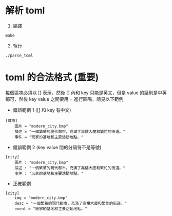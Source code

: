 # 解析 toml
1. 編譯
```
make
```
2. 執行
```
./parse_toml
```

# toml 的合法格式 (重要)
每個區塊必須以 [] 表示，然後 [] 內和 key 只能是英文，但是 value 的話則是中英都可，然後 key value 之間要用 = 進行區隔，請見以下範例
- 錯誤範例 1 ([] 和 key 有中文)
```
[城市]
    圖片 = "modern_city.bmp"
    描述 = "一個繁華的現代都市，充滿了高樓大廈和繁忙的街道。"
    事件 = "玩家的基地和主要活動地點。"
```
  
- 錯誤範例 2 (key value 間的分隔符不是等號)
```
[city]
    圖片 : "modern_city.bmp"
    描述 : "一個繁華的現代都市，充滿了高樓大廈和繁忙的街道。"
    事件 : "玩家的基地和主要活動地點。"
```
- 正確範例
```
[city]
    img = "modern_city.bmp"
    desc = "一個繁華的現代都市，充滿了高樓大廈和繁忙的街道。"
    event = "玩家的基地和主要活動地點。"
```
  
